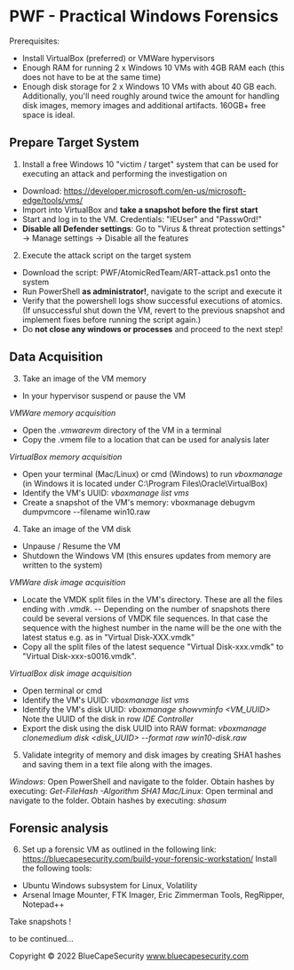 # PWF - Practical Windows Forensics

Prerequisites:
  * Install VirtualBox (preferred) or VMWare hypervisors
  * Enough RAM for running 2 x Windows 10 VMs with 4GB RAM each (this does not have to be at the same time)
  * Enough disk storage for 2 x Windows 10 VMs with about 40 GB each. Additionally, you'll need roughly around twice the amount for handling disk images, memory images and additional artifacts. 160GB+ free space is ideal. 

## Prepare Target System

1) Install a free Windows 10 "victim / target" system that can be used for executing an attack and performing the investigation on
  - Download: https://developer.microsoft.com/en-us/microsoft-edge/tools/vms/
  - Import into VirtualBox and **take a snapshot before the first start**
  - Start and log in to the VM. Credentials: "IEUser" and "Passw0rd!"
  - **Disable all Defender settings**: Go to "Virus & threat protection settings" -> Manage settings -> Disable all the features

2) Execute the attack script on the target system
  - Download the script: PWF/AtomicRedTeam/ART-attack.ps1 onto the system
  - Run PowerShell **as administrator!**, navigate to the script and execute it
  - Verify that the powershell logs show successful executions of atomics. (If unsuccessful shut down the VM, revert to the previous snapshot and implement fixes before running the script again.)
  - Do **not close any windows or processes** and proceed to the next step!

## Data Acquisition 

3) Take an image of the VM memory
  - In your hypervisor suspend or pause the VM

*VMWare memory acquisition*
  - Open the *.vmwarevm* directory of the VM in a terminal
  - Copy the .vmem file to a location that can be used for analysis later

*VirtualBox memory acquisition*
  - Open your terminal (Mac/Linux) or cmd (Windows) to run *vboxmanage* (in Windows it is located under C:\Program Files\Oracle\VirtualBox)
  - Identify the VM's UUID: *vboxmanage list vms*
  - Create a snapshot of the VM's memory: vboxmanage debugvm <UUID> dumpvmcore --filename win10.raw
  
4) Take an image of the VM disk
  - Unpause / Resume the VM
  - Shutdown the Windows VM (this ensures updates from memory are written to the  system)

*VMWare disk image acquisition* 
  - Locate the VMDK split files in the VM's directory. These are all the files ending with *.vmdk*.
    -- Depending on the number of snapshots there could be several versions of VMDK file sequences. In that case the sequence with the highest number in the name will be the one with the latest status e.g. as in "Virtual Disk-XXX.vmdk"
  - Copy all the split files of the latest sequence "Virtual Disk-xxx.vmdk" to "Virtual Disk-xxx-s0016.vmdk". 
  
*VirtualBox disk image acquisition*
  - Open terminal or cmd
  - Identify the VM's UUID: *vboxmanage list vms*
  - Identify the VM's disk UUID: *vboxmanage showvminfo <VM_UUID>* Note the UUID of the disk in row *IDE Controller*
  - Export the disk using the disk UUID into RAW format: *vboxmanage clonemedium disk <disk_UUID> --format raw win10-disk.raw*
  
5) Validate integrity of memory and disk images by creating SHA1 hashes and saving them in a text file along with the images.
  
*Windows*: Open PowerShell and navigate to the folder. Obtain hashes by executing: *Get-FileHash -Algorithm SHA1 <file>*
*Mac/Linux*: Open terminal and navigate to the folder. Obtain hashes by executing: *shasum <file>*
  
## Forensic analysis
  
6) Set up a forensic VM as outlined in the following link: https://bluecapesecurity.com/build-your-forensic-workstation/
  Install the following tools: 
  - Ubuntu Windows subsystem for Linux, Volatility
  - Arsenal Image Mounter, FTK Imager, Eric Zimmerman Tools, RegRipper, Notepad++
  
Take snapshots !
  
to be continued...
  
  
  
Copyright © 2022 BlueCapeSecurity
www.bluecapesecurity.com
  
